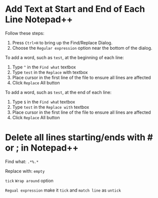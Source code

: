 # Add Text at Start and End of Each Line Notepad++

Follow these steps:

1. Press `Ctrl+H` to bring up the Find/Replace Dialog.
2. Choose the `Regular expression` option near the bottom of the dialog.

To add a word, such as `test`, at the beginning of each line:

1. Type `^` in the `Find what` textbox
2. Type `test` in the `Replace` with textbox
3. Place cursor in the first line of the file to ensure all lines are affected
4. Click `Replace` All button

To add a word, such as `test`, at the end of each line:

1. Type `$` in the `Find wha`t textbox
2. Type `test` in the `Replace with` textbox
3. Place cursor in the first line of the file to ensure all lines are affected
4. Click `Replace` All button


# Delete all lines starting/ends with # or ; in Notepad++

Find what: ```.*%.*```

Replace with: ```empty```

```tick``` ```Wrap around``` option

```Regual expression``` make it ```tick``` and ```match line``` as ```untick```
